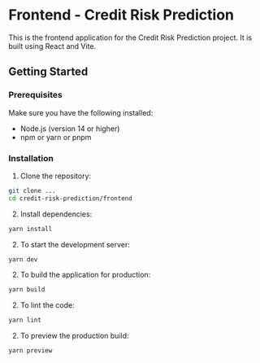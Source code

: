 # Frontend - Credit Risk Prediction

This is the frontend application for the Credit Risk Prediction project. It is built using React and Vite.

## Getting Started

### Prerequisites

Make sure you have the following installed:

- Node.js (version 14 or higher)
- npm or yarn or pnpm

### Installation

1. Clone the repository:

```sh
git clone ...
cd credit-risk-prediction/frontend
```

2. Install dependencies:

```sh
yarn install
```

2. To start the development server:

```sh
yarn dev
```

2. To build the application for production:

```sh
yarn build
```

2. To lint the code:

```sh
yarn lint
```

2. To preview the production build:

```sh
yarn preview
```